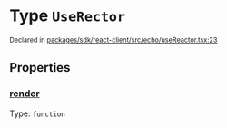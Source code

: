 # Type `UseRector`
<sub>Declared in [packages/sdk/react-client/src/echo/useReactor.tsx:23](https://github.com/dxos/dxos/blob/main/packages/sdk/react-client/src/echo/useReactor.tsx#L23)</sub>




## Properties
### [render](https://github.com/dxos/dxos/blob/main/packages/sdk/react-client/src/echo/useReactor.tsx#L24)
Type: <code>function</code>